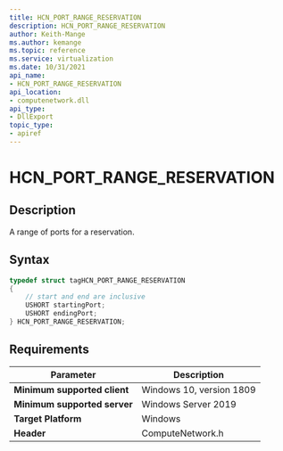 ```yaml
---
title: HCN_PORT_RANGE_RESERVATION
description: HCN_PORT_RANGE_RESERVATION
author: Keith-Mange
ms.author: kemange
ms.topic: reference
ms.service: virtualization
ms.date: 10/31/2021
api_name:
- HCN_PORT_RANGE_RESERVATION
api_location:
- computenetwork.dll
api_type:
- DllExport
topic_type:
- apiref
---
```

# HCN\_PORT\_RANGE\_RESERVATION

## Description

A range of ports for a reservation.

## Syntax

```cpp
typedef struct tagHCN_PORT_RANGE_RESERVATION
{
    // start and end are inclusive
    USHORT startingPort;
    USHORT endingPort;
} HCN_PORT_RANGE_RESERVATION;

```


## Requirements

|Parameter|Description|
|---|---|
| **Minimum supported client** | Windows 10, version 1809 |
| **Minimum supported server** | Windows Server 2019 |
| **Target Platform** | Windows |
| **Header** | ComputeNetwork.h |

